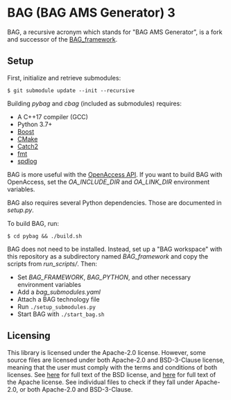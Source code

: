 # BAG (BAG AMS Generator) 3

BAG, a recursive acronym which stands for "BAG AMS Generator", is a fork and successor of
the [BAG\_framework](https://github.com/ucb-art/BAG_framework).

## Setup

First, initialize and retrieve submodules:

    $ git submodule update --init --recursive

Building *pybag* and *cbag* (included as submodules) requires:

- A C++17 compiler (GCC)
- Python 3.7+
- [Boost](https://www.boost.org/)
- [CMake](https://cmake.org/)
- [Catch2](https://github.com/catchorg/Catch2)
- [fmt](https://github.com/fmtlib/fmt)
- [spdlog](https://github.com/gabime/spdlog)

BAG is more useful with the [OpenAccess API](http://www.si2.org/openaccess/).
If you want to build BAG with OpenAccess, set the *OA_INCLUDE_DIR* and
*OA_LINK_DIR* environment variables.

BAG also requires several Python dependencies. Those are documented in
*setup.py*.

To build BAG, run:

    $ cd pybag && ./build.sh

BAG does not need to be installed. Instead, set up a "BAG workspace" with this
repository as a subdirectory named *BAG_framework* and copy the scripts from
*run_scripts/*. Then:

- Set *BAG_FRAMEWORK*, *BAG_PYTHON*, and other necessary environment variables
- Add a *bag_submodules.yaml*
- Attach a BAG technology file
- Run `./setup_submodules.py`
- Start BAG with `./start_bag.sh`

## Licensing

This library is licensed under the Apache-2.0 license.  However, some source files are licensed
under both Apache-2.0 and BSD-3-Clause license, meaning that the user must comply with the
terms and conditions of both licenses.  See [here](LICENSE.BSD-3-Clause) for full text of the
BSD license, and [here](LICENSE.Apache-2.0) for full text of the Apache license.  See individual
files to check if they fall under Apache-2.0, or both Apache-2.0 and BSD-3-Clause.
